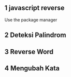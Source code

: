 ## 1 javascript reverse

Use the package manager 


## 2 Deteksi Palindrom



## 3 Reverse Word



## 4 Mengubah Kata
